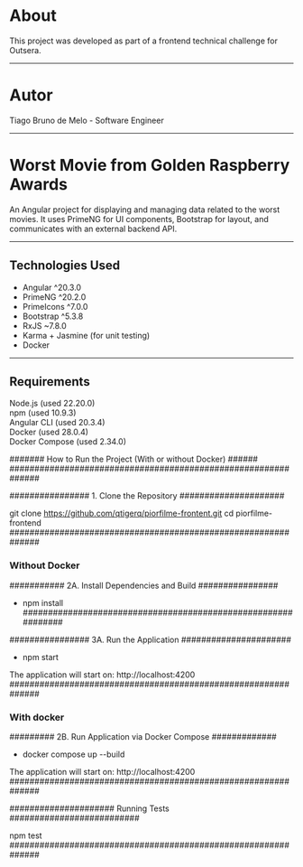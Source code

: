 # About

This project was developed as part of a frontend technical challenge for Outsera.

---

# Autor

Tiago Bruno de Melo - Software Engineer

---

# Worst Movie from Golden Raspberry Awards

An Angular project for displaying and managing data related to the worst movies.
It uses PrimeNG for UI components, Bootstrap for layout, and communicates with an external backend API.

---

## Technologies Used

- Angular ^20.3.0
- PrimeNG ^20.2.0
- PrimeIcons ^7.0.0
- Bootstrap ^5.3.8
- RxJS ~7.8.0
- Karma + Jasmine (for unit testing)
- Docker

---

## Requirements

Node.js (used 22.20.0)  
npm (used 10.9.3)  
Angular CLI (used 20.3.4)  
Docker (used 28.0.4)  
Docker Compose (used 2.34.0)  

####### How to Run the Project (With or without Docker) ######
##############################################################

################ 1. Clone the Repository #####################

git clone https://github.com/qtigerq/piorfilme-frontent.git
cd piorfilme-frontend
##############################################################

### Without Docker
########### 2A. Install Dependencies and Build ################

- npm install  
##############################################################

################ 3A. Run the Application ######################

- npm start

The application will start on: http://localhost:4200  
##############################################################

### With docker
######### 2B. Run Application via Docker Compose #############

- docker compose up --build

The application will start on: http://localhost:4200  
##############################################################

##################### Running Tests ##########################

npm test  
##############################################################

